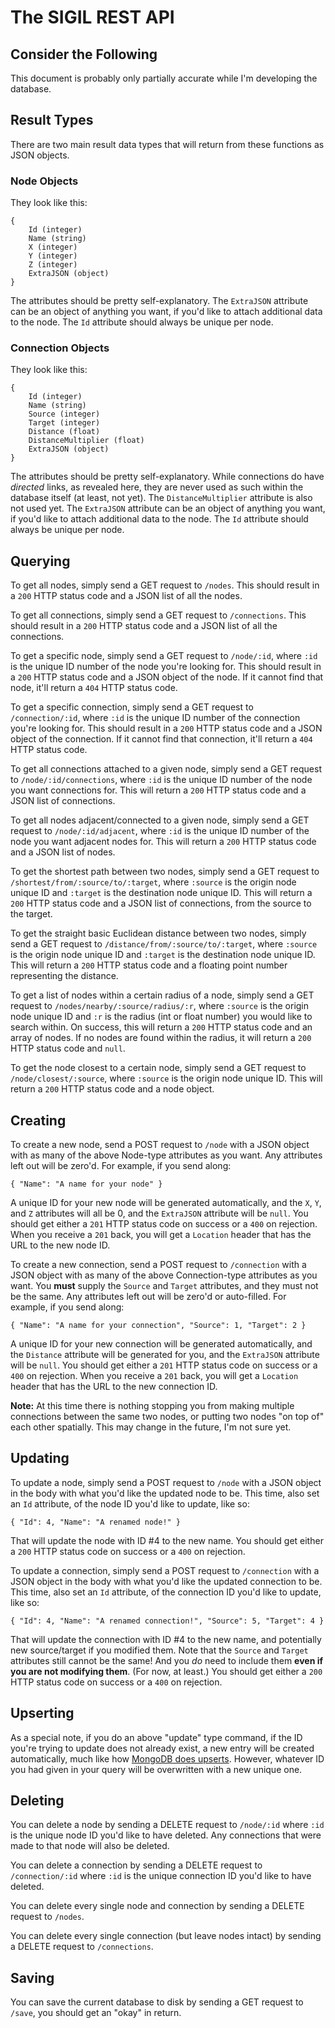 # The SIGIL REST API

## Consider the Following

This document is probably only partially accurate while I'm developing the database.

## Result Types

There are two main result data types that will return from these functions as JSON objects.

### Node Objects

They look like this:

    {
	    Id (integer)
	    Name (string)
	    X (integer)
	    Y (integer)
	    Z (integer)
	    ExtraJSON (object)
    }

The attributes should be pretty self-explanatory. The `ExtraJSON` attribute can be an object of anything you want, if you'd like to attach additional data to the node. The `Id` attribute should always be unique per node.

### Connection Objects

They look like this:

    {
        Id (integer)
        Name (string)
        Source (integer)
        Target (integer)
        Distance (float)
        DistanceMultiplier (float)
        ExtraJSON (object)
    }

The attributes should be pretty self-explanatory. While connections do have *directed* links, as revealed here, they are never used as such within the database itself (at least, not yet). The `DistanceMultiplier` attribute is also not used yet. The `ExtraJSON` attribute can be an object of anything you want, if you'd like to attach additional data to the node. The `Id` attribute should always be unique per node.

## Querying

To get all nodes, simply send a GET request to `/nodes`. This should result in a `200` HTTP status code and a JSON list of all the nodes.

To get all connections, simply send a GET request to `/connections`. This should result in a `200` HTTP status code and a JSON list of all the connections.

To get a specific node, simply send a GET request to `/node/:id`, where `:id` is the unique ID number of the node you're looking for. This should result in a `200` HTTP status code and a JSON object of the node. If it cannot find that node, it'll return a `404` HTTP status code.

To get a specific connection, simply send a GET request to `/connection/:id`, where `:id` is the unique ID number of the connection you're looking for. This should result in a `200` HTTP status code and a JSON object of the connection. If it cannot find that connection, it'll return a `404` HTTP status code.

To get all connections attached to a given node, simply send a GET request to `/node/:id/connections`, where `:id` is the unique ID number of the node you want connections for. This will return a `200` HTTP status code and a JSON list of connections.

To get all nodes adjacent/connected to a given node, simply send a GET request to `/node/:id/adjacent`, where `:id` is the unique ID number of the node you want adjacent nodes for. This will return a `200` HTTP status code and a JSON list of nodes.

To get the shortest path between two nodes, simply send a GET request to `/shortest/from/:source/to/:target`, where `:source` is the origin node unique ID and `:target` is the destination node unique ID. This will return a `200` HTTP status code and a JSON list of connections, from the source to the target.

To get the straight basic Euclidean distance between two nodes, simply send a GET request to `/distance/from/:source/to/:target`, where `:source` is the origin node unique ID and `:target` is the destination node unique ID. This will return a `200` HTTP status code and a floating point number representing the distance.

To get a list of nodes within a certain radius of a node, simply send a GET request to `/nodes/nearby/:source/radius/:r`, where `:source` is the origin node unique ID and `:r` is the radius (int or float number) you would like to search within. On success, this will return a `200` HTTP status code and an array of nodes. If no nodes are found within the radius, it will return a `200` HTTP status code and `null`.

To get the node closest to a certain node, simply send a GET request to `/node/closest/:source`, where `:source` is the origin node unique ID. This will return a `200` HTTP status code and a node object.

## Creating

To create a new node, send a POST request to `/node` with a JSON object with as many of the above Node-type attributes as you want. Any attributes left out will be zero'd. For example, if you send along:

    { "Name": "A name for your node" }

A unique ID for your new node will be generated automatically, and the `X`, `Y`, and `Z` attributes will all be 0, and the `ExtraJSON` attribute will be `null`. You should get either a `201` HTTP status code on success or a `400` on rejection. When you receive a `201` back, you will get a `Location` header that has the URL to the new node ID.

To create a new connection, send a POST request to `/connection` with a JSON object with as many of the above Connection-type attributes as you want. You **must** supply the `Source` and `Target` attributes, and they must not be the same. Any attributes left out will be zero'd or auto-filled. For example, if you send along:

    { "Name": "A name for your connection", "Source": 1, "Target": 2 }

A unique ID for your new connection will be generated automatically, and the `Distance` attribute will be generated for you, and the `ExtraJSON` attribute will be `null`. You should get either a `201` HTTP status code on success or a `400` on rejection. When you receive a `201` back, you will get a `Location` header that has the URL to the new connection ID.

**Note:** At this time there is nothing stopping you from making multiple connections between the same two nodes, or putting two nodes "on top of" each other spatially. This may change in the future, I'm not sure yet. 

## Updating

To update a node, simply send a POST request to `/node` with a JSON object in the body with what you'd like the updated node to be. This time, also set an `Id` attribute, of the node ID you'd like to update, like so:

    { "Id": 4, "Name": "A renamed node!" }

That will update the node with ID #4 to the new name. You should get either a `200` HTTP status code on success or a `400` on rejection.

To update a connection, simply send a POST request to `/connection` with a JSON object in the body with what you'd like the updated connection to be. This time, also set an `Id` attribute, of the connection ID you'd like to update, like so:

    { "Id": 4, "Name": "A renamed connection!", "Source": 5, "Target": 4 }

That will update the connection with ID #4 to the new name, and potentially new source/target if you modified them. Note that the `Source` and `Target` attributes still cannot be the same! And you *do* need to include them **even if you are not modifying them**. (For now, at least.) You should get either a `200` HTTP status code on success or a `400` on rejection.

## Upserting

As a special note, if you do an above "update" type command, if the ID you're trying to update does not already exist, a new entry will be created automatically, much like how [MongoDB does upserts](http://docs.mongodb.org/manual/reference/method/db.collection.update/). However, whatever ID you had given in your query will be overwritten with a new unique one.

## Deleting

You can delete a node by sending a DELETE request to `/node/:id` where `:id` is the unique node ID you'd like to have deleted. Any connections that were made to that node will also be deleted.

You can delete a connection by sending a DELETE request to `/connection/:id` where `:id` is the unique connection ID you'd like to have deleted.

You can delete every single node and connection by sending a DELETE request to `/nodes`.

You can delete every single connection (but leave nodes intact) by sending a DELETE request to `/connections`.

## Saving

You can save the current database to disk by sending a GET request to `/save`, you should get an "okay" in return.